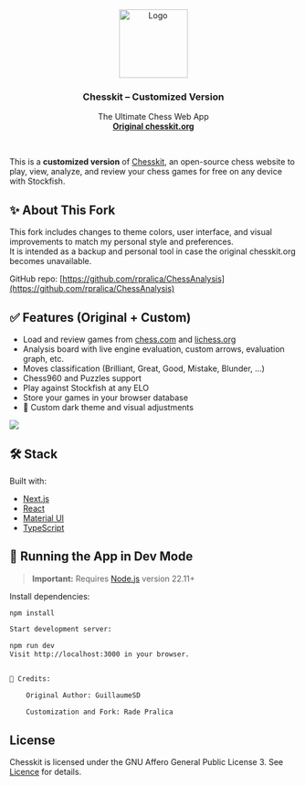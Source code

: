 <div align="center">
  <a href="https://github.com/GuillaumeSD/Chesskit">
<img width="120" height="120" src="https://sahanaliza.vercel.app/favicon.png" alt="Logo">  </a>

<h3 align="center">Chesskit – Customized Version</h3>
  <p align="center">
    The Ultimate Chess Web App
    <br />
    <a href="https://chesskit.org/" target="_blank" rel="noopener noreferrer"><strong>Original chesskit.org</strong></a>
    <br />
   
  </p>
</div>
<br />

This is a **customized version** of [Chesskit](https://github.com/GuillaumeSD/Chesskit), an open-source chess website to play, view, analyze, and review your chess games for free on any device with Stockfish.

## ✨ About This Fork

This fork includes changes to theme colors, user interface, and visual improvements to match my personal style and preferences.  
It is intended as a backup and personal tool in case the original chesskit.org becomes unavailable.

GitHub repo: [https://github.com/rpralica/ChessAnalysis](https://github.com/rpralica/ChessAnalysis)

## ✅ Features (Original + Custom)

- Load and review games from [chess.com](https://chess.com) and [lichess.org](https://lichess.org)
- Analysis board with live engine evaluation, custom arrows, evaluation graph, etc.
- Moves classification (Brilliant, Great, Good, Mistake, Blunder, ...)
- Chess960 and Puzzles support
- Play against Stockfish at any ELO
- Store your games in your browser database
- 🎨 Custom dark theme and visual adjustments

<img src="https://github.com/GuillaumeSD/Chesskit/blob/main/assets/showcase.png" />

## 🛠️ Stack

Built with:
- [Next.js](https://nextjs.org/docs)
- [React](https://react.dev/learn/describing-the-ui)
- [Material UI](https://mui.com/material-ui/getting-started/overview/)
- [TypeScript](https://www.typescriptlang.org/docs/handbook/typescript-from-scratch.html)

## 🚀 Running the App in Dev Mode

> **Important:** Requires [Node.js](https://nodejs.org) version 22.11+

Install dependencies:

```bash
npm install

Start development server:

npm run dev
Visit http://localhost:3000 in your browser.


🤝 Credits:

    Original Author: GuillaumeSD

    Customization and Fork: Rade Pralica

```

## License

Chesskit is licensed under the GNU Affero General Public License 3. See [Licence](LICENCE) for
details.

